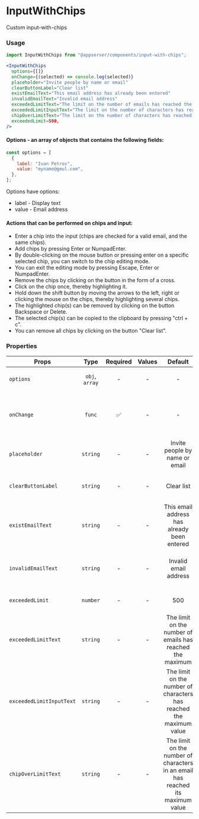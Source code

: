 # InputWithChips

Custom input-with-chips

### Usage

```js
import InputWithChips from "@appserver/components/input-with-chips";
```

```jsx
<InputWithChips
  options={[]}
  onChange={(selected) => console.log(selected)}
  placeholder="Invite people by name or email"
  clearButtonLabel="Clear list"
  existEmailText="This email address has already been entered"
  invalidEmailText="Invalid email address"
  exceededLimitText="The limit on the number of emails has reached the maximum"
  exceededLimitInputText="The limit on the number of characters has reached the maximum value"
  chipOverLimitText="The limit on the number of characters has reached the maximum value"
  exceededLimit=500,
/>
```

#### Options - an array of objects that contains the following fields:

```js
const options = [
  {
    label: "Ivan Petrov",
    value: "myname@gmul.com",
  },
];
```

Options have options:

- label - Display text
- value - Email address

#### Actions that can be performed on chips and input:

- Enter a chip into the input (chips are checked for a valid email, and the same chips).
- Add chips by pressing Enter or NumpadEnter.
- By double-clicking on the mouse button or pressing enter on a specific selected chip, you can switch to the chip editing mode.
- You can exit the editing mode by pressing Escape, Enter or NumpadEnter.
- Remove the chips by clicking on the button in the form of a cross.
- Click on the chip once, thereby highlighting it.
- Hold down the shift button by moving the arrows to the left, right or clicking the mouse on the chips, thereby highlighting several chips.
- The highlighted chip(s) can be removed by clicking on the button Backspace or Delete.
- The selected chip(s) can be copied to the clipboard by pressing "ctrl + c".
- You can remove all chips by clicking on the button "Clear list".

### Properties

| Props                    |      Type      | Required | Values |                                     Default                                     | Description                                                                      |
| ------------------------ | :------------: | :------: | :----: | :-----------------------------------------------------------------------------: | -------------------------------------------------------------------------------- |
| `options`                | `obj`, `array` |    -     |   -    |                                        -                                        | Array of objects with chips                                                      |
| `onChange`               |     `func`     |    ✅    |   -    |                                        -                                        | Will be called when the selected items are changed                               |
| `placeholder`            |    `string`    |    -     |   -    |                         Invite people by name or email                          | Placeholder text for the input                                                   |
| `clearButtonLabel`       |    `string`    |    -     |   -    |                                   Clear list                                    | The text of the button for cleaning all chips                                    |
| `existEmailText`         |    `string`    |    -     |   -    |                   This email address has already been entered                   | Warning text when entering an existing email                                     |
| `invalidEmailText`       |    `string`    |    -     |   -    |                              Invalid email address                              | Warning text when entering an invalid email                                      |
| `exceededLimit`          |    `number`    |    -     |   -    |                                       500                                       | Limit of chips (number)                                                          |
| `exceededLimitText`      |    `string`    |    -     |   -    |            The limit on the number of emails has reached the maximum            | Warning text when exceeding the limit of the number of chips                     |
| `exceededLimitInputText` |    `string`    |    -     |   -    |       The limit on the number of characters has reached the maximum value       | Warning text when entering the number of characters in input exceeding the limit |
| `chipOverLimitText`      |    `string`    |    -     |   -    | The limit on the number of characters in an email has reached its maximum value | Warning text when entering the number of email characters exceeding the limit    |
